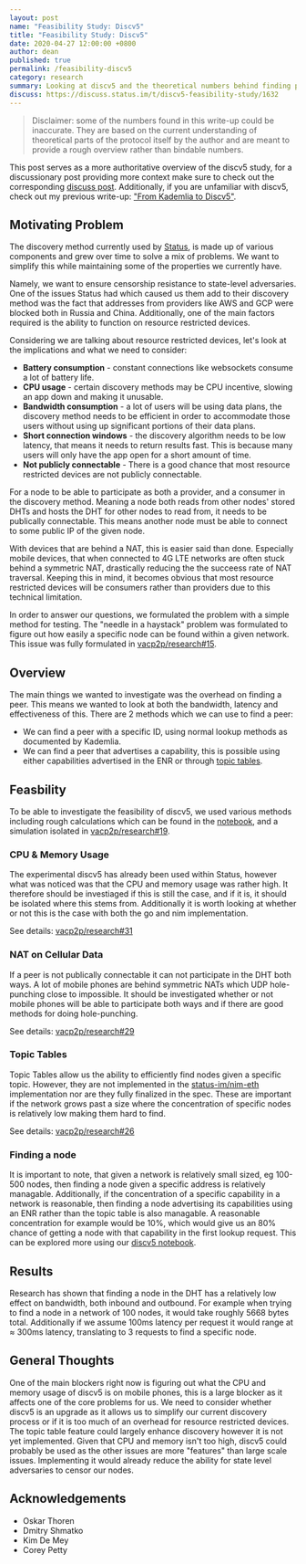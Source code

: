 ```yaml
---
layout: post
name: "Feasibility Study: Discv5"
title: "Feasibility Study: Discv5"
date: 2020-04-27 12:00:00 +0800
author: dean
published: true
permalink: /feasibility-discv5
category: research
summary: Looking at discv5 and the theoretical numbers behind finding peers.
discuss: https://discuss.status.im/t/discv5-feasibility-study/1632
---
```


> Disclaimer: some of the numbers found in this write-up could be inaccurate. They are based on the current understanding of theoretical parts of the protocol itself by the author and are meant to provide a rough overview rather than bindable numbers.

This post serves as a more authoritative overview of the discv5 study, for a discussionary post providing more context make sure to check out the corresponding [discuss post](https://discuss.status.im/t/discv5-feasibility-study/1632). Additionally, if you are unfamiliar with discv5, check out my previous write-up: ["From Kademlia to Discv5"](https://vac.dev/kademlia-to-discv5).

## Motivating Problem

The discovery method currently used by [Status](https://status.im), is made up of various components and grew over time to solve a mix of problems. We want to simplify this while maintaining some of the properties we currently have.

Namely, we want to ensure censorship resistance to state-level adversaries. One of the issues Status had which caused us them add to their discovery method was the fact that addresses from providers like AWS and GCP were blocked both in Russia and China. Additionally, one of the main factors required is the ability to function on resource restricted devices.

Considering we are talking about resource restricted devices, let's look at the implications and what we need to consider:

- **Battery consumption** - constant connections like websockets consume a lot of battery life.
- **CPU usage** - certain discovery methods may be CPU incentive, slowing an app down and making it unusable.
- **Bandwidth consumption** - a lot of users will be using data plans, the discovery method needs to be efficient in order to accommodate those users without using up significant portions of their data plans.
- **Short connection windows** - the discovery algorithm needs to be low latency, that means it needs to return results fast. This is because many users will only have the app open for a short amount of time.
- **Not publicly connectable** - There is a good chance that most resource restricted devices are not publicly connectable.

For a node to be able to participate as both a provider, and a consumer in the discovery method. Meaning a node both reads from other nodes' stored DHTs and hosts the DHT for other nodes to read from, it needs to be publically connectable. This means another node must be able to connect to some public IP of the given node.

With devices that are behind a NAT, this is easier said than done. Especially mobile devices, that when connected to 4G LTE networks are often stuck behind a symmetric NAT, drastically reducing the the succeess rate of NAT traversal. Keeping this in mind, it becomes obvious that most resource restricted devices will be consumers rather than providers due to this technical limitation.

In order to answer our questions, we formulated the problem with a simple method for testing. The "needle in a haystack" problem was formulated to figure out how easily a specific node can be found within a given network. This issue was fully formulated in [vacp2p/research#15](https://github.com/vacp2p/research/issues/15).

## Overview

The main things we wanted to investigate was the overhead on finding a peer. This means we wanted to look at both the bandwidth, latency and effectiveness of this. There are 2 methods which we can use to find a peer:

- We can find a peer with a specific ID, using normal lookup methods as documented by Kademlia.
- We can find a peer that advertises a capability, this is possible using either capabilities advertised in the ENR or through [topic tables](https://github.com/ethereum/devp2p/blob/master/discv5/discv5-theory.md#topic-advertisement).

## Feasbility

To be able to investigate the feasibility of discv5, we used various methods including rough calculations which can be found in the [notebook](https://vac.dev/discv5-notebook/), and a simulation isolated in [vacp2p/research#19](https://github.com/vacp2p/research/pull/19).

### CPU & Memory Usage

The experimental discv5 has already been used within Status, however what was noticed was that the CPU and memory usage was rather high. It therefore should be investiaged if this is still the case, and if it is, it should be isolated where this stems from. Additionally it is worth looking at whether or not this is the case with both the go and nim implementation.

See details: [vacp2p/research#31](https://github.com/vacp2p/research/issues/31)

### NAT on Cellular Data

If a peer is not publically connectable it can not participate in the DHT both ways. A lot of mobile phones are behind symmetric NATs which UDP hole-punching close to impossible. It should be investigated whether or not mobile phones will be able to participate both ways and if there are good methods for doing hole-punching.

See details: [vacp2p/research#29](https://github.com/vacp2p/research/issues/29)

### Topic Tables

Topic Tables allow us the ability to efficiently find nodes given a specific topic. However, they are not implemented in the [status-im/nim-eth](https://github.com/status-im/nim-eth/) implementation nor are they fully finalized in the spec. These are important if the network grows past a size where the concentration of specific nodes is relatively low making them hard to find.

See details: [vacp2p/research#26](https://github.com/vacp2p/research/issues/26)

### Finding a node

It is important to note, that given a network is relatively small sized, eg 100-500 nodes, then finding a node given a specific address is relatively managable. Additionally, if the concentration of a specific capability in a network is reasonable, then finding a node advertising its capabilities using an ENR rather than the topic table is also managable. A reasonable concentration for example would be 10%, which would give us an 80% chance of getting a node with that capability in the first lookup request. This can be explored more using our [discv5 notebook](https://vac.dev/discv5-notebook/#Needle-in-a-haystack-with-ENR-records-indicating-capabilities).

## Results

Research has shown that finding a node in the DHT has a relatively low effect on bandwidth, both inbound and outbound. For example when trying to find a node in a network of 100 nodes, it would take roughly 5668 bytes total. Additionally if we assume 100ms latency per request it would range at ≈ 300ms latency, translating to 3 requests to find a specific node.

## General Thoughts

One of the main blockers right now is figuring out what the CPU and memory usage of discv5 is on mobile phones, this is a large blocker as it affects one of the core problems for us. We need to consider whether discv5 is an upgrade as it allows us to simplify our current discovery process or if it is too much of an overhead for resource restricted devices. The topic table feature could largely enhance discovery however it is not yet implemented. Given that CPU and memory isn't too high, discv5 could probably be used as the other issues are more "features" than large scale issues. Implementing it would already reduce the ability for state level adversaries to censor our nodes.

## Acknowledgements

- Oskar Thoren
- Dmitry Shmatko
- Kim De Mey
- Corey Petty
